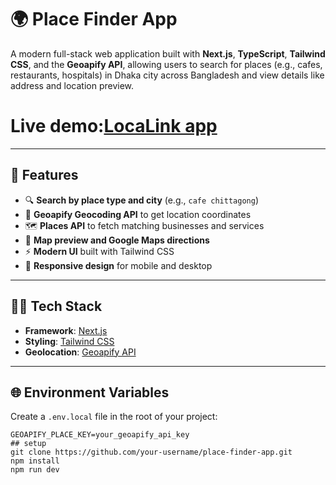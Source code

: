 # 🌍 Place Finder App

A modern full-stack web application built with **Next.js**, **TypeScript**, **Tailwind CSS**, and the **Geoapify API**, allowing users to search for places (e.g., cafes, restaurants, hospitals) in Dhaka city across Bangladesh and view details like address and location preview.
# Live demo:[LocaLink app](https://loca-link-business-listing-app-in-d.vercel.app/)
---

## 🚀 Features

- 🔍 **Search by place type and city** (e.g., `cafe chittagong`)
- 📍 **Geoapify Geocoding API** to get location coordinates
- 🗺️ **Places API** to fetch matching businesses and services
- 🧭 **Map preview and Google Maps directions**
- ⚡ **Modern UI** built with Tailwind CSS
- 📱 **Responsive design** for mobile and desktop

---

## 🧑‍💻 Tech Stack

- **Framework**: [Next.js](https://nextjs.org/)
- **Styling**: [Tailwind CSS](https://tailwindcss.com/)
- **Geolocation**: [Geoapify API](https://www.geoapify.com/)


---

## 🌐 Environment Variables

Create a `.env.local` file in the root of your project:

```env
GEOAPIFY_PLACE_KEY=your_geoapify_api_key
## setup
git clone https://github.com/your-username/place-finder-app.git
npm install
npm run dev


